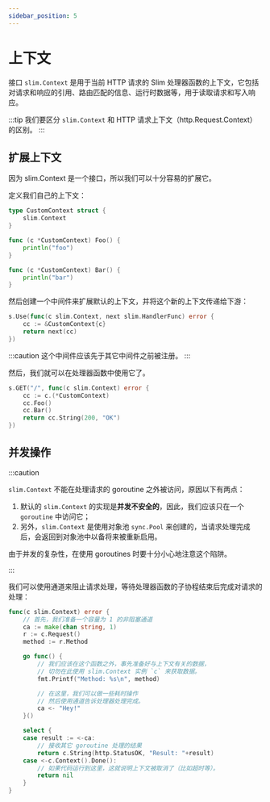 ```yaml
---
sidebar_position: 5
---
```


# 上下文

接口 `slim.Context` 是用于当前 HTTP 请求的 Slim 处理器函数的上下文，它包括对请求和响应的引用、路由匹配的信息、运行时数据等，用于读取请求和写入响应。

:::tip
我们要区分 `slim.Context` 和 HTTP 请求上下文（http.Request.Context）的区别。
:::

## 扩展上下文

因为 slim.Context 是一个接口，所以我们可以十分容易的扩展它。

定义我们自己的上下文：

```go title="扩展上下文"
type CustomContext struct {
	slim.Context
}

func (c *CustomContext) Foo() {
    println("foo")
}

func (c *CustomContext) Bar() {
    println("bar")
}
```

然后创建一个中间件来扩展默认的上下文，并将这个新的上下文传递给下游：

```go {2} title="使用自定义上下文"
s.Use(func(c slim.Context, next slim.HandlerFunc) error {
    cc := &CustomContext{c}
    return next(cc)
})
```

:::caution
这个中间件应该先于其它中间件之前被注册。
:::

然后，我们就可以在处理器函数中使用它了。

```go {2}
s.GET("/", func(c slim.Context) error {
    cc := c.(*CustomContext)
    cc.Foo()
    cc.Bar()
    return cc.String(200, "OK")
})
```

## 并发操作

:::caution

`slim.Context` 不能在处理请求的 goroutine 之外被访问，原因以下有两点：

1. 默认的 `slim.Context` 的实现是**并发不安全的**，因此，我们应该只在一个 `goroutine` 中访问它；
2. 另外，`slim.Context` 是使用对象池 `sync.Pool` 来创建的，当请求处理完成后，会返回到对象池中以备将来被重新启用。

由于并发的复杂性，在使用 goroutines 时要十分小心地注意这个陷阱。

:::

我们可以使用通道来阻止请求处理，等待处理器函数的子协程结束后完成对请求的处理：

```go {3,14,18} title="并发示例"
func(c slim.Context) error {
    // 首先，我们准备一个容量为 1 的非阻塞通道
    ca := make(chan string, 1)
    r := c.Request()
    method := r.Method

    go func() {
        // 我们应该在这个函数之外，事先准备好与上下文有关的数据， 
        // 切勿在此使用 slim.Context 实例 `c` 来获取数据。
        fmt.Printf("Method: %s\n", method) 

        // 在这里，我们可以做一些耗时操作
        // 然后使用通道告诉处理器处理完成。 
        ca <- "Hey!"
    }()

    select {
    case result := <-ca:
        // 接收其它 goroutine 处理的结果 
        return c.String(http.StatusOK, "Result: "+result)
    case <-c.Context().Done():
        // 如果代码运行到这里，这就说明上下文被取消了（比如超时等）。
        return nil
    }
}
```